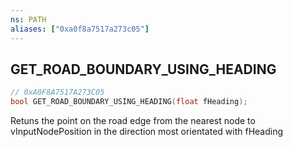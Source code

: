 ```yaml
---
ns: PATH
aliases: ["0xa0f8a7517a273c05"]
---
```

## GET_ROAD_BOUNDARY_USING_HEADING

```c
// 0xA0F8A7517A273C05
bool GET_ROAD_BOUNDARY_USING_HEADING(float fHeading);
```

Retuns the point on the road edge from the nearest node to vInputNodePosition in the direction most orientated with fHeading


